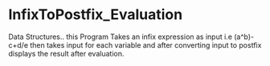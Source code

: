 # InfixToPostfix_Evaluation
Data Structures.. this Program Takes an infix expression as input i.e (a^b)-c+d/e then takes input for each variable and after converting input to postfix displays the result after evaluation.

